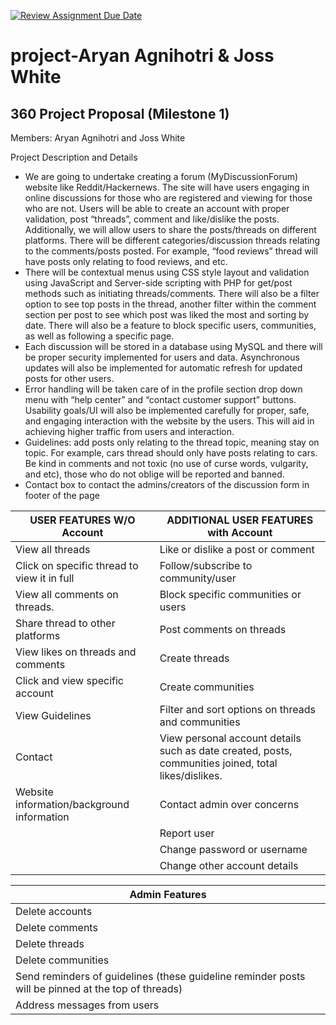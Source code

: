 [![Review Assignment Due Date](https://classroom.github.com/assets/deadline-readme-button-24ddc0f5d75046c5622901739e7c5dd533143b0c8e959d652212380cedb1ea36.svg)](https://classroom.github.com/a/enf2qyfT)
# project-Aryan Agnihotri & Joss White 

## 360 Project Proposal (Milestone 1)

Members: Aryan Agnihotri and Joss White

Project Description and Details

- We are going to undertake creating a forum (MyDiscussionForum) website like Reddit/Hackernews. The site will have users engaging in online discussions for those who are registered and viewing for those who are not. Users will be able to create an account with proper validation, post “threads”, comment and like/dislike the posts. Additionally, we will allow users to share the posts/threads on different platforms. There will be different categories/discussion threads relating to the comments/posts posted. For example, “food reviews” thread will have posts only relating to food reviews, and etc.
- There will be contextual menus using CSS style layout and validation using JavaScript and Server-side scripting with PHP for get/post methods such as initiating threads/comments.  There will also be a filter option to see top posts in the thread, another filter within the comment section per post to see which post was liked the most and sorting by date. There will also be a feature to block specific users, communities, as well as following a specific page.
- Each discussion will be stored in a database using MySQL and there will be proper security implemented for users and data. Asynchronous updates will also be implemented for automatic refresh for updated posts for other users.
- Error handling will be taken care of in the profile section drop down menu with “help center” and “contact customer support” buttons. Usability goals/UI will also be implemented carefully for proper, safe, and engaging interaction with the website by the users. This will aid in achieving higher traffic from users and interaction.
- Guidelines: add posts only relating to the thread topic, meaning stay on topic. For example, cars thread should only have posts relating to cars. Be kind in comments and not toxic (no use of curse words, vulgarity, and etc), those who do not oblige will be reported and banned.
- Contact box to contact the admins/creators of the discussion form in footer of the page

| USER FEATURES W/O Account |  ADDITIONAL USER FEATURES with Account |
| --- | --- |
| View all threads  | Like or dislike a post or comment |
| Click on specific thread to view it in full | Follow/subscribe to community/user |
| View all comments on threads. | Block specific communities or users |
| Share thread to other platforms | Post comments on threads |
| View likes on threads and comments | Create threads  |
| Click and view specific account | Create communities |
| View Guidelines | Filter and sort options on threads and communities |
| Contact  | View personal account details such as date created, posts, communities joined, total likes/dislikes. |
| Website information/background information | Contact admin over concerns |
|  | Report user |
|  | Change password or username |
|  | Change other account details  |

| Admin Features |
| --- |
| Delete accounts |
| Delete comments |
| Delete threads |
| Delete communities |
| Send reminders of guidelines (these guideline reminder posts will be pinned at the top of threads) |
| Address messages from users |
